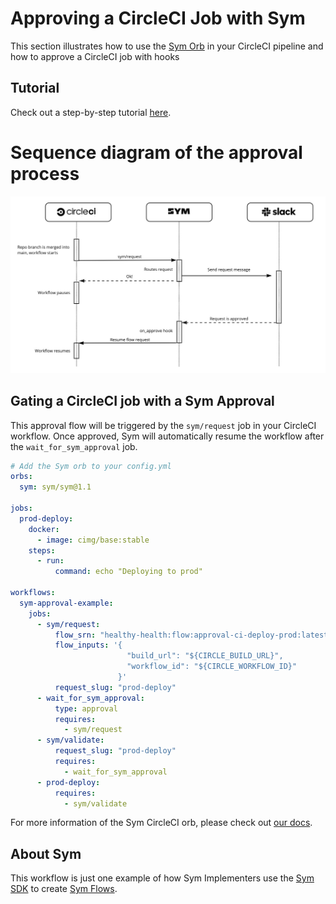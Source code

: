 # Approving a CircleCI Job with Sym
This section illustrates how to use the [Sym Orb](https://circleci.com/developer/orbs/orb/sym/sym) in your CircleCI pipeline and how to approve a CircleCI job with hooks

## Tutorial

Check out a step-by-step tutorial [here](https://docs.symops.com/docs/circleci-and-sym).

# Sequence diagram of the approval process

![](img/deploy_sequence.jpg)

## Gating a CircleCI job with a Sym Approval

This approval flow will be triggered by the `sym/request` job in your CircleCI workflow.
Once approved, Sym will automatically resume the workflow after the `wait_for_sym_approval` job.

```yaml
# Add the Sym orb to your config.yml
orbs:
  sym: sym/sym@1.1

jobs:
  prod-deploy:
    docker:
      - image: cimg/base:stable
    steps:
      - run:
          command: echo "Deploying to prod"

workflows:
  sym-approval-example:
    jobs:
      - sym/request:
          flow_srn: "healthy-health:flow:approval-ci-deploy-prod:latest"
          flow_inputs: '{
                          "build_url": "${CIRCLE_BUILD_URL}",
                          "workflow_id": "${CIRCLE_WORKFLOW_ID}"
                        }'
          request_slug: "prod-deploy"
      - wait_for_sym_approval:
          type: approval
          requires:
            - sym/request
      - sym/validate:
          request_slug: "prod-deploy"
          requires:
            - wait_for_sym_approval
      - prod-deploy:
          requires:
            - sym/validate
```

For more information of the Sym CircleCI orb, please check out [our docs](https://circleci.com/developer/orbs/orb/sym/sym).

## About Sym

This workflow is just one example of how Sym Implementers use the [Sym SDK](https://docs.symops.com/docs) to create [Sym Flows](https://docs.symops.com/docs/sym-access-flows).
